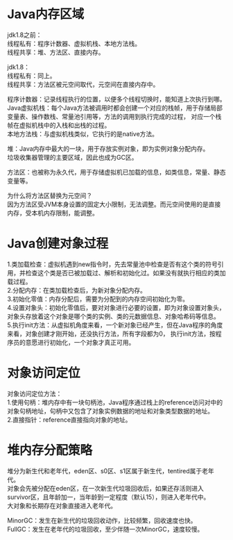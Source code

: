 # Java内存区域
jdk1.8之前：  
线程私有：程序计数器、虚拟机栈、本地方法栈。  
线程共享：堆、方法区、直接内存。  

jdk1.8：  
线程私有：同上。  
线程共享：方法区被元空间取代，元空间在直接内存中。  

程序计数器：记录线程执行的位置，以便多个线程切换时，能知道上次执行到哪。  
Java虚拟机栈：每个Java方法被调用时都会创建一个对应的栈帧，用于存储局部变量表、操作数栈、常量池引用等，方法的调用到执行完成的过程，
对应一个栈帧在虚拟机栈中的入栈和出栈的过程。  
本地方法栈：与虚拟机栈类似，它执行的是native方法。  

堆：Java内存中最大的一块，用于存放实例对象，即为实例对象分配内存。  
垃圾收集器管理的主要区域，因此也成为GC区。  

方法区：也被称为永久代，用于存储虚拟机已加载的信息，如类信息，常量、静态变量等。  

为什么将方法区替换为元空间？  
因为方法区受JVM本身设置的固定大小限制，无法调整。而元空间使用的是直接内存，受本机内存限制，能调整。  

# Java创建对象过程
1.类加载检查：虚拟机遇到new指令时，先去常量池中检查是否有这个类的符号引用，并检查这个类是否已被加载过、解析和初始化过。如果没有就执行相应的类加载过程。  
2.分配内存：在类加载检查后，为新对象分配内存。  
3.初始化零值：内存分配后，需要为分配到的内存空间初始化为零。  
4.设置对象头：初始化零值后，要对对象进行必要的设置，即为对象设置对象头，对象头存放着这个对象是哪个类的实例、类的元数据信息、对象哈希码等信息。  
5.执行init方法：从虚拟机角度来看，一个新对象已经产生，但在Java程序的角度来看，对象创建才刚开始，还没执行<init>方法，所有字段都为0，
  执行init方法，按程序员的意愿进行初始化，一个对象才真正可用。  
  
# 对象访问定位
对象访问定位方法：  
1.使用句柄：堆内存中有一块句柄池，Java程序通过栈上的reference访问对中的对象句柄地址，句柄中又包含了对象实例数据的地址和对象类型数据的地址。  
2.直接指针：reference直接指向对象的地址。  

# 堆内存分配策略
堆分为新生代和老年代，eden区、s0区、s1区属于新生代，tentired属于老年代。  
对象会先被分配在eden区，在一次新生代垃圾回收后，如果还存活则进入survivor区，且年龄加一，当年龄到一定程度（默认15），则进入老年代中。  
大对象和长期存在对象直接进入老年代。  

MinorGC：发生在新生代的垃圾回收动作，比较频繁，回收速度也快。  
FullGC：发生在老年代的垃圾回收，至少伴随一次MinorGC，速度较慢。  







